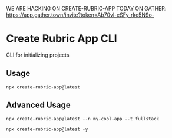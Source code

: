 WE ARE HACKING ON CREATE-RUBRIC-APP TODAY ON GATHER:
https://app.gather.town/invite?token=Ab70vl-eSFy_rke5N9o-

# Create Rubric App CLI

CLI for initializing projects

## Usage

`npx create-rubric-app@latest`

## Advanced Usage

`npx create-rubric-app@latest --n my-cool-app --t fullstack`

`npx create-rubric-app@latest -y`
